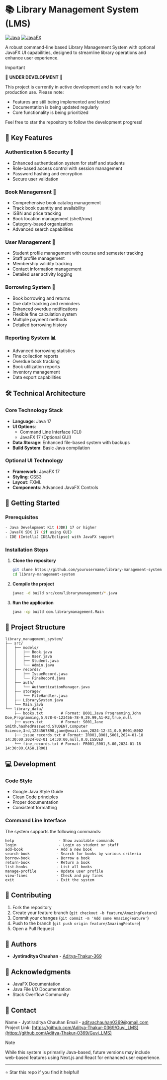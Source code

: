 # 📚 Library Management System (LMS)

[![Java](https://img.shields.io/badge/Java-17-red)](https://www.oracle.com/java/)
[![JavaFX](https://img.shields.io/badge/JavaFX-17-blue)](https://openjfx.io/)

A robust command-line based Library Management System with optional JavaFX UI capabilities, designed to streamline library operations and enhance user experience.

> [!IMPORTANT]
> 🚧 **UNDER DEVELOPMENT** 🚧
>
> This project is currently in active development and is not ready for production use.
> Please note:
> - Features are still being implemented and tested
> - Documentation is being updated regularly
> - Core functionality is being prioritized
>
> Feel free to star the repository to follow the development progress!

## 🌟 Key Features

### Authentication & Security 🔐
- Enhanced authentication system for staff and students
- Role-based access control with session management
- Password hashing and encryption
- Secure user validation

### Book Management 📖
- Comprehensive book catalog management
- Track book quantity and availability
- ISBN and price tracking
- Book location management (shelf/row)
- Category-based organization
- Advanced search capabilities

### User Management 👥
- Student profile management with course and semester tracking
- Staff profile management
- Membership validity tracking
- Contact information management
- Detailed user activity logging

### Borrowing System 🔄
- Book borrowing and returns
- Due date tracking and reminders
- Enhanced overdue notifications
- Flexible fine calculation system
- Multiple payment methods
- Detailed borrowing history

### Reporting System 📊
- Advanced borrowing statistics
- Fine collection reports
- Overdue book tracking
- Book utilization reports
- Inventory management
- Data export capabilities

## 🛠️ Technical Architecture

### Core Technology Stack
- **Language**: Java 17
- **UI Options**: 
  - Command Line Interface (CLI)
  - JavaFX 17 (Optional GUI)
- **Data Storage**: Enhanced file-based system with backups
- **Build System**: Basic Java compilation

### Optional UI Technology
- **Framework**: JavaFX 17
- **Styling**: CSS3
- **Layout**: FXML
- **Components**: Advanced JavaFX Controls

## 🚀 Getting Started

### Prerequisites
```bash
- Java Development Kit (JDK) 17 or higher
- JavaFX SDK 17 (if using GUI)
- IDE (IntelliJ IDEA/Eclipse) with JavaFX support
```

### Installation Steps

1. **Clone the repository**
   ```bash
   git clone https://github.com/yourusername/library-management-system.git
   cd library-management-system
   ```

2. **Compile the project**
   ```bash
   javac -d build src/com/librarymanagement/*.java
   ```

3. **Run the application**
   ```bash
   java -cp build com.librarymanagement.Main
   ```

## 🔧 Project Structure

```plaintext
library_management_system/
├── src/
│   ├── models/
│   │   ├── Book.java
│   │   ├── User.java
│   │   ├── Student.java
│   │   └── Admin.java
│   ├── records/
│   │   ├── IssueRecord.java
│   │   └── FineRecord.java
│   ├── auth/
│   │   └── AuthenticationManager.java
│   ├── storage/
│   │   └── FileHandler.java
│   ├── LibrarySystem.java
│   └── Main.java
└── library_data/
    ├── books.txt        # Format: B001,Java Programming,John Doe,Programming,5,978-0-123456-78-9,29.99,A1-R2,true,null
    ├── users.txt        # Format: S001,Jane Smith,hashedPassword,STUDENT,Computer Science,3rd,1234567890,jane@email.com,2024-12-31,0.0,B001;B002
    ├── issue_records.txt # Format: IR001,B001,S001,2024-01-18 14:30:00,2024-02-01 14:30:00,null,0.0,ISSUED
    └── fine_records.txt # Format: FR001,S001,5.00,2024-01-18 14:30:00,CASH,IR001                      
```

## 💻 Development

### Code Style
- Google Java Style Guide
- Clean Code principles
- Proper documentation
- Consistent formatting

### Command Line Interface
The system supports the following commands:
```plaintext
help                    - Show available commands
login                   - Login as student or staff
add-book               - Add a new book
search-book            - Search for books by various criteria
borrow-book            - Borrow a book
return-book            - Return a book
list-books             - List all books
manage-profile         - Update user profile
view-fines             - Check and pay fines
exit                   - Exit the system
```

## 🤝 Contributing

1. Fork the repository
2. Create your feature branch (`git checkout -b feature/AmazingFeature`)
3. Commit your changes (`git commit -m 'Add some AmazingFeature'`)
4. Push to the branch (`git push origin feature/AmazingFeature`)
5. Open a Pull Request

## 👥 Authors

- **Jyotiraditya Chauhan** - [Aditya-Thakur-369](https://github.com/Aditya-Thakur-369)

## 🙏 Acknowledgments

- JavaFX Documentation
- Java File I/O Documentation
- Stack Overflow Community

## 📧 Contact

Name - Jyotiraditya Chauhan
Email - adityachauhan0369@gmail.com
Project Link: [https://github.com/Aditya-Thakur-0369/Guvi_LMS](https://github.com/Aditya-Thakur-0369/Guvi_LMS)

> [!NOTE]
> While this system is primarily Java-based, future versions may include web-based features using Next.js and React for enhanced user experience.

---
⭐️ Star this repo if you find it helpful!
